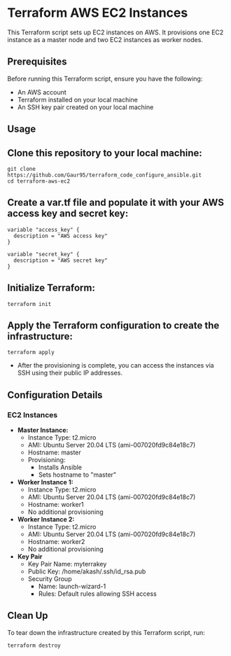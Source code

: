 # Terraform AWS EC2 Instances

This Terraform script sets up EC2 instances on AWS. It provisions one EC2 instance as a master node and two EC2 instances as worker nodes.

## Prerequisites

Before running this Terraform script, ensure you have the following:

- An AWS account
- Terraform installed on your local machine
- An SSH key pair created on your local machine

## Usage

## Clone this repository to your local machine:

```
git clone https://github.com/Gaur95/terraform_code_configure_ansible.git
cd terraform-aws-ec2
```
## Create a var.tf file and populate it with your AWS access key and secret key:
```
variable "access_key" {
  description = "AWS access key"
}

variable "secret_key" {
  description = "AWS secret key"
}

```

## Initialize Terraform:

```
terraform init
```
## Apply the Terraform configuration to create the infrastructure:

```
terraform apply
```
- After the provisioning is complete, you can access the instances via SSH using their public IP addresses.

## Configuration Details
### EC2 Instances
 - **Master Instance:**
   - Instance Type: t2.micro
   - AMI: Ubuntu Server 20.04 LTS (ami-007020fd9c84e18c7)
   - Hostname: master
   - Provisioning:
     - Installs Ansible
     - Sets hostname to "master"
  - **Worker Instance 1:**
    - Instance Type: t2.micro
    - AMI: Ubuntu Server 20.04 LTS (ami-007020fd9c84e18c7)
    - Hostname: worker1
    - No additional provisioning
  - **Worker Instance 2:**
    - Instance Type: t2.micro
    - AMI: Ubuntu Server 20.04 LTS (ami-007020fd9c84e18c7)
    - Hostname: worker2
    - No additional provisioning
  - **Key Pair**
    - Key Pair Name: myterrakey
    - Public Key: /home/akash/.ssh/id_rsa.pub
    - Security Group
      - Name: launch-wizard-1
      - Rules: Default rules allowing SSH access
## Clean Up
To tear down the infrastructure created by this Terraform script, run:
```
terraform destroy
```
